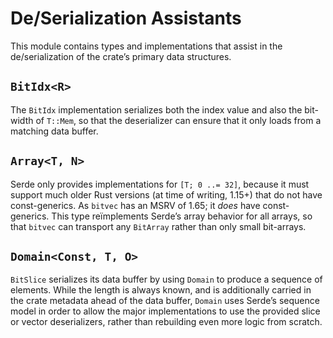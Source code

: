 # De/Serialization Assistants

This module contains types and implementations that assist in the
de/serialization of the crate’s primary data structures.

## `BitIdx<R>`

The `BitIdx` implementation serializes both the index value and also the
bit-width of `T::Mem`, so that the deserializer can ensure that it only loads
from a matching data buffer.

## `Array<T, N>`

Serde only provides implementations for `[T; 0 ..= 32]`, because it must support
much older Rust versions (at time of writing, 1.15+) that do not have
const-generics. As `bitvec` has an MSRV of 1.65; it *does* have const-generics.
This type reïmplements Serde’s array behavior for all arrays, so that `bitvec`
can transport any `BitArray` rather than only small bit-arrays.

## `Domain<Const, T, O>`

`BitSlice` serializes its data buffer by using `Domain` to produce a sequence of
elements. While the length is always known, and is additionally carried in the
crate metadata ahead of the data buffer, `Domain` uses Serde’s sequence model in
order to allow the major implementations to use the provided slice or vector
deserializers, rather than rebuilding even more logic from scratch.
